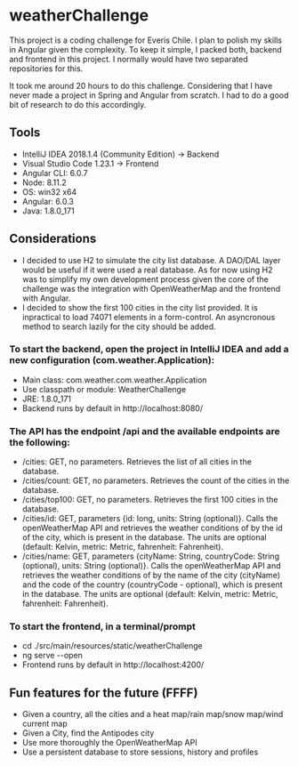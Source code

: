 # weatherChallenge

This project is a coding challenge for Everis Chile.
I plan to polish my skills in Angular given the complexity.
To keep it simple, I packed both, backend and frontend in this project. I normally would have two separated repositories for this.

It took me around 20 hours to do this challenge. Considering that I have never made a project in Spring and Angular from scratch. I had to do a good bit of research to do this accordingly.

## Tools
- IntelliJ IDEA 2018.1.4 (Community Edition) -> Backend
- Visual Studio Code 1.23.1 -> Frontend
- Angular CLI: 6.0.7
- Node: 8.11.2
- OS: win32 x64
- Angular: 6.0.3
- Java: 1.8.0_171

## Considerations
- I decided to use H2 to simulate the city list database. A DAO/DAL layer would be useful if it were used a real database. As for now using H2 was to simplify my own development process given the core of the challenge was the integration with OpenWeatherMap and the frontend with Angular.
- I decided to show the first 100 cities in the city list provided. It is inpractical to load 74071 elements in a form-control. An asyncronous method to search lazily for the city should be added.

### To start the backend, open the project in IntelliJ IDEA and add a new configuration (com.weather.Application):
- Main class: com.weather.com.weather.Application
- Use classpath or module: WeatherChallenge
- JRE: 1.8.0_171
- Backend runs by default in http://localhost:8080/

### The API has the endpoint /api and the available endpoints are the following:
- /cities: GET, no parameters. Retrieves the list of all cities in the database.
- /cities/count: GET, no parameters. Retrieves the count of the cities in the database.
- /cities/top100: GET, no parameters. Retrieves the first 100 cities in the database.
- /cities/id: GET, parameters {id: long, units: String (optional)}. Calls the openWeatherMap API and retrieves the weather conditions of by the id of the city, which is present in the database. The units are optional (default: Kelvin, metric: Metric, fahrenheit: Fahrenheit).
- /cities/name: GET, parameters {cityName: String, countryCode: String (optional), units: String (optional)}. Calls the openWeatherMap API and retrieves the weather conditions of by the name of the city (cityName) and the code of the country (countryCode - optional), which is present in the database. The units are optional (default: Kelvin, metric: Metric, fahrenheit: Fahrenheit).

### To start the frontend, in a terminal/prompt
- cd ./src/main/resources/static/weatherChallenge
- ng serve --open
- Frontend runs by default in http://localhost:4200/

## Fun features for the future (FFFF)
- Given a country, all the cities and a heat map/rain map/snow map/wind current map
- Given a City, find the Antipodes city
- Use more thoroughly the OpenWeatherMap API
- Use a persistent database to store sessions, history and profiles
